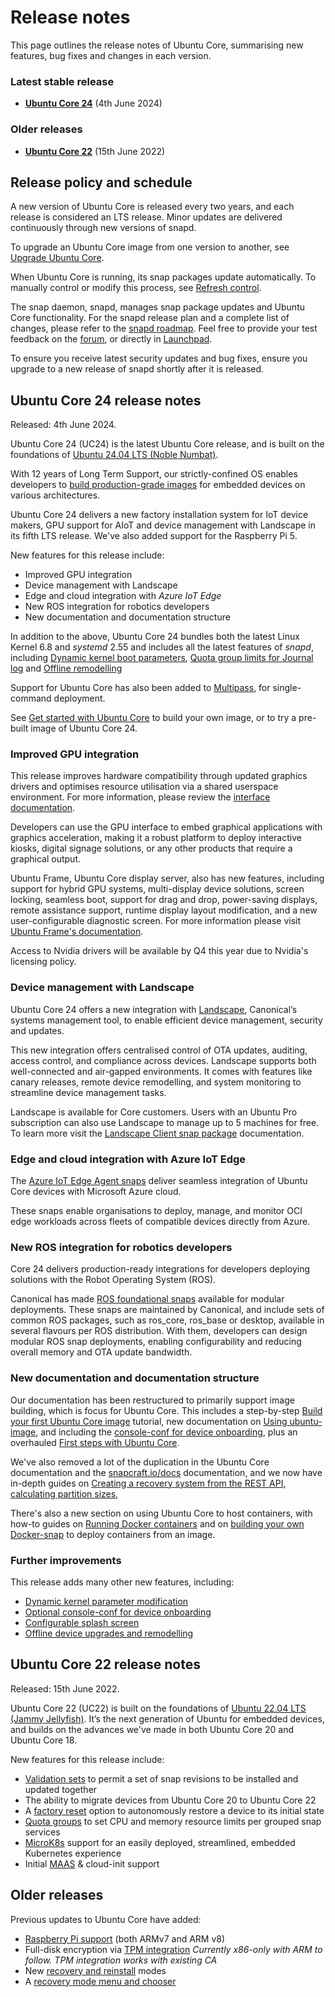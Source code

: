 # Release notes

This page outlines the release notes of Ubuntu Core, summarising new features, bug fixes and changes in each version.

### Latest stable release

* **[Ubuntu Core 24](#ubuntu-core-24-release-notes)** (4th June 2024)

### Older releases

* **[Ubuntu Core 22](#ubuntu-core-20-release-notes)** (15th June 2022)

## Release policy and schedule

A new version of Ubuntu Core is released every two years, and each release is considered an LTS release. Minor updates are delivered continuously through new versions of snapd.

To upgrade an Ubuntu Core image from one version to another, see [Upgrade Ubuntu Core](/how-to-guides/manage-ubuntu-core/upgrade-ubuntu-core.md).

When Ubuntu Core is running, its snap packages update automatically. To manually control or modify this process, see [Refresh control](/explanation/refresh-control).

The snap daemon, snapd, manages snap package updates and Ubuntu Core functionality. For the snapd release plan and a complete list of changes, please refer to the [snapd roadmap](https://snapcraft.io/docs/snapd-roadmap). Feel free to provide your test feedback on the [forum](https://forum.snapcraft.io/c/snapd/5), or directly in [Launchpad](https://bugs.launchpad.net/snapd/+filebug).

To ensure you receive latest security updates and bug fixes, ensure you upgrade to a new release of snapd shortly after it is released.

## Ubuntu Core 24 release notes

Released: 4th June 2024.

Ubuntu Core 24 (UC24) is the latest Ubuntu Core release, and is built on the foundations of [Ubuntu 24.04 LTS (Noble Numbat)](https://releases.ubuntu.com/24.04/).

With 12 years of Long Term Support, our strictly-confined OS enables developers to [build production-grade images](/tutorials/build-your-first-image/index)  for embedded devices on various architectures.

Ubuntu Core 24 delivers a new factory installation system for IoT device makers, GPU support for AIoT and device management with Landscape in its fifth LTS release. We've also added support for the Raspberry Pi 5.

New features for this release include:
- Improved GPU integration
- Device management with Landscape
- Edge and cloud integration with _Azure IoT Edge_
- New ROS integration for robotics developers
- New documentation and documentation structure

In addition to the above, Ubuntu Core 24 bundles both the latest Linux Kernel  6.8 and *systemd* 2.55 and includes all the latest features of _snapd_, including [Dynamic kernel boot parameters](/how-to-guides/manage-ubuntu-core/modify-kernel-options), [Quota group limits for Journal log](https://snapcraft.io/docs/quota-groups#heading--journal) and [Offline remodelling](/explanation/remodelling)

Support for Ubuntu Core has also been added to [Multipass](/tutorials/try-pre-built-images/install-on-a-vm), for single-command deployment.

See [Get started with Ubuntu Core](/tutorials/index)  to build your own image, or to try a pre-built image of Ubuntu Core 24.

### Improved GPU integration

This release improves hardware compatibility through updated graphics drivers and optimises resource utilisation via a shared userspace environment. For more information, please review the [interface documentation](https://mir-server.io/docs/the-gpu-2404-snap-interface?_ga=2.82007062.1233933483.1719497012-1412176395.1700477775). 

Developers can use the GPU interface to embed graphical applications with graphics acceleration, making it a robust platform to deploy interactive kiosks, digital signage solutions, or any other products that require a graphical output.

Ubuntu Frame, Ubuntu Core display server, also has new features, including support for hybrid GPU systems, multi-display device solutions, screen locking, seamless boot, support for drag and drop, power-saving displays, remote assistance support, runtime display layout modification, and a new user-configurable diagnostic screen. For more information please visit [Ubuntu Frame's documentation](https://mir-server.io/docs). 

Access to Nvidia drivers will be available by Q4 this year due to Nvidia's licensing policy. 

### Device management with Landscape

Ubuntu Core 24 offers a new integration with [Landscape](https://ubuntu.com/landscape), Canonical’s systems management tool, to enable efficient device management, security and updates.

This new integration offers centralised control of OTA updates, auditing, access control, and compliance across devices. Landscape supports both well-connected and air-gapped environments. It comes with features like canary releases, remote device remodelling, and system monitoring to streamline device management tasks.

Landscape is available for Core customers. Users with an Ubuntu Pro subscription can also use Landscape to manage up to 5 machines for free. To learn more visit the [Landscape Client snap package](https://ubuntu.com/landscape/docs/how-to-configure-the-landscape-client-snap) documentation.

### Edge and cloud integration with Azure IoT Edge

The [Azure IoT Edge Agent snaps](https://canonical.com/blog/canonicals-ubuntu-core-receives-microsoft-azure-iot-edge-tier-1-supported-platform-status) deliver seamless integration of Ubuntu Core devices with Microsoft Azure cloud.

These snaps enable organisations to deploy, manage, and monitor OCI edge workloads across fleets of compatible devices directly from Azure.

### New ROS integration for robotics developers

Core 24 delivers production-ready integrations for developers deploying solutions with the Robot Operating System (ROS).

Canonical has made [ROS foundational snaps](https://snapcraft.io/docs/ros2-applications#heading--content-sharing) available for modular deployments. These snaps are maintained by Canonical, and include sets of common ROS packages, such as ros_core, ros_base or desktop, available in several flavours per ROS distribution. With them, developers can design modular ROS snap deployments, enabling configurability and reducing overall memory and OTA update bandwidth.

### New documentation and documentation structure

Our documentation has been restructured to primarily support image building, which is focus for Ubuntu Core. This includes a step-by-step [Build your first Ubuntu Core image](/tutorials/build-your-first-image/index) tutorial, new documentation on [Using ubuntu-image](/how-to-guides/image-creation/use-ubuntu-image), and including the [console-conf for device onboarding](/how-to-guides/image-creation/add-console-conf), plus an overhauled [First steps with Ubuntu Core](/how-to-guides/using-ubuntu-core).

We've also removed a lot of the duplication in the Ubuntu Core documentation and the [snapcraft.io/docs](https://snapcraft.io/docs) documentation, and we now have in-depth guides on [Creating a recovery system from the REST API](/how-to-guides/manage-ubuntu-core/create-a-recovery-system-from-the-api), [calculating partition sizes](/how-to-guides/image-creation/calculate-partition-sizes),
 
There's also a new section on using Ubuntu Core to host containers, with how-to guides on [Running Docker containers](/how-to-guides/container-deployment/run-a-docker-container) and on [building your own Docker-snap](/how-to-guides/container-deployment/deploy-docker-from-a-snap) to deploy containers from an image.

### Further improvements

This release adds many other new features, including:

- [Dynamic kernel parameter modification](/t/modifying-kernel-boot-parameters/24955#heading--dynamic)
- [Optional console-conf for device onboarding](/how-to-guides/image-creation/add-console-conf)
- [Configurable splash screen](/how-to-guides/image-creation/add-a-splash-screen)
- [Offline device upgrades and remodelling](/t/remodelling/24954#heading--offline)

## Ubuntu Core 22 release notes

Released: 15th June 2022.

Ubuntu Core 22 (UC22) is built on the foundations of [Ubuntu 22.04 LTS (Jammy Jellyfish)](https://releases.ubuntu.com/22.04/). It’s the next generation of Ubuntu for embedded devices, and builds on the advances we've made in both Ubuntu Core 20 and Ubuntu Core 18.

New features for this release include:

* [Validation sets](https://snapcraft.io/docs/validation-sets) to permit a set of snap revisions to be installed and updated together
* The ability to migrate devices from Ubuntu Core 20 to Ubuntu Core 22
* A [factory reset](/explanation/recovery-modes) option to autonomously restore a device to its initial state
* [Quota groups](https://snapcraft.io/docs/quota-groups) to set CPU and memory resource limits per grouped snap services
* [MicroK8s](https://microk8s.io/) support for an easily deployed, streamlined, embedded Kubernetes experience
* Initial [MAAS](https://maas.io/) & cloud-init support

## Older releases

Previous updates to Ubuntu Core have added:

* [Raspberry Pi support](/tutorials/try-pre-built-images/install-on-a-device/use-raspberry-pi-imager) (both ARMv7 and ARM v8)
* Full-disk encryption via [TPM integration](/explanation/full-disk-encryption)
   _Currently x86-only with ARM to follow.  TPM integration works with existing CA_
* New [recovery and reinstall](/explanation/recovery-modes) modes
* A [recovery mode menu and chooser](/explanation/recovery-modes)

